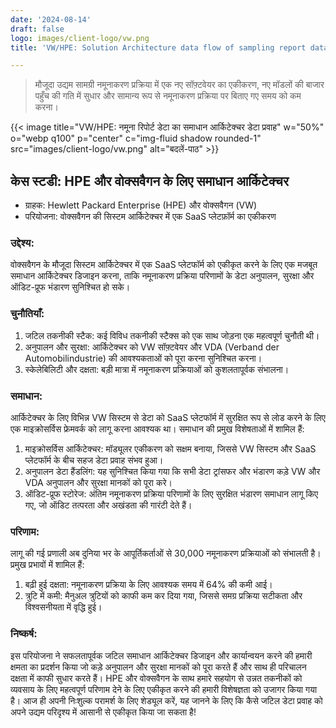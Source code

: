 ```yaml
---
date: '2024-08-14'
draft: false
logo: images/client-logo/vw.png
title: 'VW/HPE: Solution Architecture data flow of sampling report data'

---
```

> मौजूदा उद्यम सामग्री नमूनाकरण प्रक्रिया में एक नए सॉफ़्टवेयर का एकीकरण, नए मॉडलों की बाजार पहुँच की गति में सुधार और सामान्य रूप से नमूनाकरण प्रक्रिया पर बिताए गए समय को कम करना।

{{< image title="VW/HPE: नमूना रिपोर्ट डेटा का समाधान आर्किटेक्चर डेटा प्रवाह" w="50%" o="webp q100" p="center" c="img-fluid shadow rounded-1" src="images/client-logo/vw.png" alt="बदलें-पाठ" >}}

## केस स्टडी: HPE और वोक्सवैगन के लिए समाधान आर्किटेक्चर

- ग्राहक: Hewlett Packard Enterprise (HPE) और वोक्सवैगन (VW)
- परियोजना: वोक्सवैगन की सिस्टम आर्किटेक्चर में एक SaaS प्लेटफ़ॉर्म का एकीकरण

### उद्देश्य:

वोक्सवैगन के मौजूदा सिस्टम आर्किटेक्चर में एक SaaS प्लेटफॉर्म को एकीकृत करने के लिए एक मजबूत समाधान आर्किटेक्चर डिजाइन करना, ताकि नमूनाकरण प्रक्रिया परिणामों के डेटा अनुपालन, सुरक्षा और ऑडिट-प्रूफ भंडारण सुनिश्चित हो सके।

### चुनौतियाँ:

1. जटिल तकनीकी स्टैक: कई विविध तकनीकी स्टैक्स को एक साथ जोड़ना एक महत्वपूर्ण चुनौती थी।
2. अनुपालन और सुरक्षा: आर्किटेक्चर को VW सॉफ़्टवेयर और VDA (Verband der Automobilindustrie) की आवश्यकताओं को पूरा करना सुनिश्चित करना।
3. स्केलेबिलिटी और दक्षता: बड़ी मात्रा में नमूनाकरण प्रक्रियाओं को कुशलतापूर्वक संभालना।

### समाधान:

आर्किटेक्चर के लिए विभिन्न VW सिस्टम से डेटा को SaaS प्लेटफॉर्म में सुरक्षित रूप से लोड करने के लिए एक माइक्रोसर्विस फ्रेमवर्क को लागू करना आवश्यक था। समाधान की प्रमुख विशेषताओं में शामिल हैं:

1. माइक्रोसर्विस आर्किटेक्चर: मॉड्यूलर एकीकरण को सक्षम बनाया, जिससे VW सिस्टम और SaaS प्लेटफॉर्म के बीच सहज डेटा प्रवाह संभव हुआ।
2. अनुपालन डेटा हैंडलिंग: यह सुनिश्चित किया गया कि सभी डेटा ट्रांसफर और भंडारण कड़े VW और VDA अनुपालन और सुरक्षा मानकों को पूरा करे।
3. ऑडिट-प्रूफ स्टोरेज: अंतिम नमूनाकरण प्रक्रिया परिणामों के लिए सुरक्षित भंडारण समाधान लागू किए गए, जो ऑडिट तत्परता और अखंडता की गारंटी देते हैं।

### परिणाम:

लागू की गई प्रणाली अब दुनिया भर के आपूर्तिकर्ताओं से 30,000 नमूनाकरण प्रक्रियाओं को संभालती है। प्रमुख प्रभावों में शामिल हैं:

1. बढ़ी हुई दक्षता: नमूनाकरण प्रक्रिया के लिए आवश्यक समय में 64% की कमी आई।
2. त्रुटि में कमी: मैनुअल त्रुटियों को काफी कम कर दिया गया, जिससे समग्र प्रक्रिया सटीकता और विश्वसनीयता में वृद्धि हुई।

### निष्कर्ष:

इस परियोजना ने सफलतापूर्वक जटिल समाधान आर्किटेक्चर डिजाइन और कार्यान्वयन करने की हमारी क्षमता का प्रदर्शन किया जो कड़े अनुपालन और सुरक्षा मानकों को पूरा करते हैं और साथ ही परिचालन दक्षता में काफी सुधार करते हैं। HPE और वोक्सवैगन के साथ हमारे सहयोग से उन्नत तकनीकों को व्यवसाय के लिए महत्वपूर्ण परिणाम देने के लिए एकीकृत करने की हमारी विशेषज्ञता को उजागर किया गया है। आज ही अपनी निःशुल्क परामर्श के लिए शेड्यूल करें, यह जानने के लिए कि कैसे जटिल डेटा प्रवाह को अपने उद्यम परिदृश्य में आसानी से एकीकृत किया जा सकता है!
